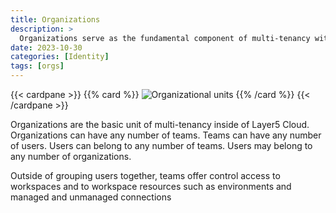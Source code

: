```yaml
---
title: Organizations
description: >
  Organizations serve as the fundamental component of multi-tenancy within the Layer5 Cloud.
date: 2023-10-30
categories: [Identity]
tags: [orgs]
---
```


{{< cardpane >}}
{{% card %}}
<img src="/cloud/identity/images/organization_units.svg" link="images/organization_units.svg" alt="Organizational units" />
{{% /card %}}
{{< /cardpane >}}

Organizations are the basic unit of multi-tenancy inside of Layer5 Cloud. Organizations can have any number of teams. Teams can have any number of users. Users can belong to any number of teams. Users may belong to any number of organizations.

Outside of grouping users together, teams offer control access to workspaces and to workspace resources such as environments and managed and unmanaged connections
